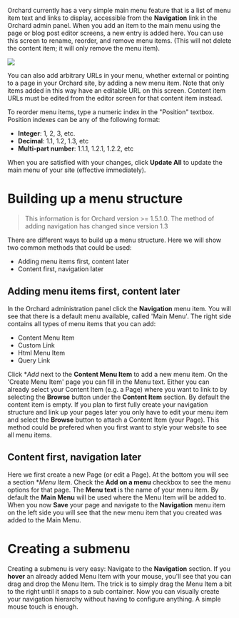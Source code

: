Orchard currently has a very simple main menu feature that is a list of menu item text and links to display, accessible from the **Navigation** link in the Orchard admin panel.  When you add an item to the main menu using the page or blog post editor screens, a new entry is added here.  You can use this screen to rename, reorder, and remove menu items. (This will not delete the content item; it will only remove the menu item).

![](../Upload/screenshots_675/manage_menu_675.png)

You can also add arbitrary URLs in your menu, whether external or pointing to a page in your Orchard site, by adding a new menu item.  Note that only items added in this way have an editable URL on this screen. Content item URLs must be edited from the editor screen for that content item instead.

To reorder menu items, type a numeric index in the "Position" textbox.  Position indexes can be any of the following format:

* **Integer**: 1, 2, 3, etc.
* **Decimal**: 1.1, 1.2, 1.3, etc
* **Multi-part number**: 1.1.1, 1.2.1, 1.2.2, etc

When you are satisfied with your changes, click **Update All** to update the main menu of your site (effective immediately).

# Building up a menu structure

> This information is for Orchard version >= 1.5.1.0. The method of adding navigation has changed since version 1.3

There are different ways to build up a menu structure. Here we will show two common methods that could be used:

* Adding menu items first, content later
* Content first, navigation later

## Adding menu items first, content later

In the Orchard administration panel click the **Navigation** menu item. 
You will see that there is a default menu available, called 'Main Menu'.
The right side contains all types of menu items that you can add:
* Content Menu Item
* Custom Link
* Html Menu Item
* Query Link

Click **Add* next to the **Content Menu Item** to add a new menu item.
On the 'Create Menu Item' page you can fill in the Menu text.
Either you can already select your Content Item (e.g. a Page) where you want to link to by selecting the **Browse** button under the **Content Item** section. By default the content item is empty.
If you plan to first fully create your navigation structure and link up your pages later you only have to edit your menu item and select the **Browse** button to attach a Content Item (your Page).
This method could be prefered when you first want to style your website to see all menu items.


## Content first, navigation later

Here we first create a new Page (or edit a Page). 
At the bottom you will see a section **Menu Item*. Check the **Add on a menu** checkbox to see the menu options for that page. The **Menu text** is the name of your menu item. By default the **Main Menu** will be used where the Menu Item will be added to. 
When you now **Save** your page and navigate to the **Navigation** menu item on the left side you will see that the new menu item that you created was added to the Main Menu.

# Creating a submenu

Creating a submenu is very easy:
Navigate to the **Navigation** section. If you **hover** an already added Menu Item with your mouse, you'll see that you can drag and drop the Menu Item.
The trick is to simply drag the Menu Item a bit to the right until it snaps to a sub container. 
Now you can visually create your navigation hierarchy without having to configure anything. A simple mouse touch is enough.